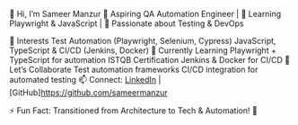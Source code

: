 👋 Hi, I’m Sameer Manzur
🔹 Aspiring QA Automation Engineer | 🎯 Learning Playwright & JavaScript | 🚀 Passionate about Testing & DevOps

👀 Interests
Test Automation (Playwright, Selenium, Cypress)
JavaScript, TypeScript & CI/CD (Jenkins, Docker)
🌱 Currently Learning
Playwright + TypeScript for automation
ISTQB Certification
Jenkins & Docker for CI/CD
💬 Let’s Collaborate
Test automation frameworks
CI/CD integration for automated testing
📫 Connect: [LinkedIn](https://www.linkedin.com/in/sameermanzur/) | [GitHub]https://github.com/sameermanzur

⚡ Fun Fact: Transitioned from Architecture to Tech & Automation! 🚀







